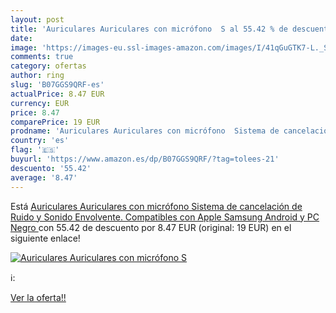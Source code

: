 ```yaml
---
layout: post
title: 'Auriculares Auriculares con micrófono  S al 55.42 % de descuento'
date: 
image: 'https://images-eu.ssl-images-amazon.com/images/I/41qGuGTK7-L._SL200_.jpg'
comments: true
category: ofertas
author: ring
slug: 'B07GGS9QRF-es'
actualPrice: 8.47 EUR
currency: EUR
price: 8.47
comparePrice: 19 EUR
prodname: 'Auriculares Auriculares con micrófono  Sistema de cancelación de Ruido y Sonido Envolvente. Compatibles con Apple Samsung Android y PC  Negro '
country: 'es'
flag: '🇪🇸'
buyurl: 'https://www.amazon.es/dp/B07GGS9QRF/?tag=tolees-21'
descuento: '55.42'
average: '8.47'
---
```


Está [Auriculares Auriculares con micrófono  Sistema de cancelación de Ruido y Sonido Envolvente. Compatibles con Apple Samsung Android y PC  Negro ](https://www.amazon.es/dp/B07GGS9QRF/?tag=tolees-21) con 55.42 de descuento por 8.47 EUR (original: 19 EUR) en el siguiente enlace!

[![Auriculares Auriculares con micrófono  S](https://images-eu.ssl-images-amazon.com/images/I/41qGuGTK7-L._SL200_.jpg)](https://www.amazon.es/dp/B07GGS9QRF/?tag=tolees-21)

ℹ️:


[Ver la oferta!!](https://www.amazon.es/dp/B07GGS9QRF/?tag=tolees-21)
